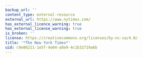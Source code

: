 ```yaml
---
backup_url: ''
content_type: external-resource
external_url: https://www.nytimes.com/
has_external_licence_warning: true
has_external_license_warning: true
is_broken: ''
license: https://creativecommons.org/licenses/by-nc-sa/4.0/
title: '*The New York Times*'
uid: c9e86211-1e5f-4e04-a8e9-4c1b32719a6b
---
```

